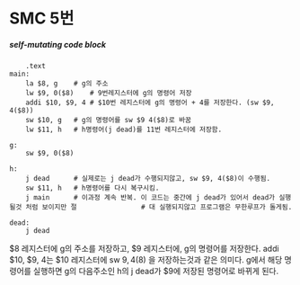 # SMC 5번

##### self-mutating code block

```assembly
	.text
main:
	la $8, g	# g의 주소
	lw $9, 0($8)	# 9번레지스터에 g의 명령어 저장
	addi $10, $9, 4	# $10번 레지스터에 g의 명령어 + 4를 저장한다. (sw $9, 4($8))
	sw $10, g	# g의 명령어를 sw $9 4($8)로 바꿈
	lw $11, h	# h명령어(j dead)를 11번 레지스터에 저장함.
	
g:	
	sw $9, 0($8)

h:	
	j dead		# 실제로는 j dead가 수행되지않고, sw $9, 4($8)이 수행됨.
	sw $11, h	# h명령어를 다시 복구시킴.
	j main		# 이과정 계속 반복. 이 코드는 중간에 j dead가 있어서 dead가 실행될것 처럼 보이지만 절				   # 대 실행되지않고 프로그램은 무한루프가 돌게됨.
	
dead:
	j dead
```

$8 레지스터에 g의 주소를 저장하고, $9 레지스터에, g의 명령어를 저장한다.
addi $10, $9, 4는 $10 레지스터에 sw $9, 4($8) 을 저장하는것과 같은 의미다.
g에서 해당 명령어를 실행하면 g의 다음주소인 h의 j dead가 $9에 저장된 명령어로 바뀌게 된다.

